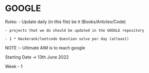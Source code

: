 # GOOGLE


Rules:
    - Update daily (in this file) be it (Books/Articles/Code)
    
    - projects that we do should be updated in the GOOGLE repository
    
    - 1 * Hackerank/leetcode Question solve per day (atleast)
    
NOTE :- Ultimate AIM is to reach google

Starting Date -> 13th June 2022

Week -  1


